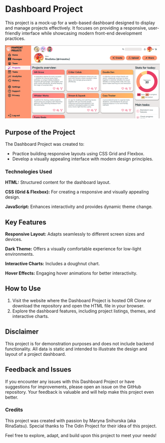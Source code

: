 # Dashboard Project
This project is a mock-up for a web-based dashboard designed to display and manage projects effectively. It focuses on providing a responsive, user-friendly interface while showcasing modern front-end development practices.

![Screenshot](Screenshot.png)

## Purpose of the Project
The Dashboard Project was created to:

* Practice building responsive layouts using CSS Grid and Flexbox.
* Develop a visually appealing interface with modern design principles.

### Technologies Used

**HTML:** Structured content for the dashboard layout.

**CSS (Grid & Flexbox):** For creating a responsive and visually appealing design.

**JavaScript:** Enhances interactivity and provides dynamic theme change.

## Key Features

**Responsive Layout:** Adapts seamlessly to different screen sizes and devices.

**Dark Theme:** Offers a visually comfortable experience for low-light environments.

**Interactive Charts:** Includes a doughnut chart.

**Hover Effects:** Engaging hover animations for better interactivity.

## How to Use
1. Visit the website where the Dashboard Project is hosted OR Clone or download the repository and open the HTML file in your browser.
2. Explore the dashboard features, including project listings, themes, and interactive charts.

## Disclaimer
This project is for demonstration purposes and does not include backend functionality. All data is static and intended to illustrate the design and layout of a project dashboard.

## Feedback and Issues
If you encounter any issues with this Dashboard Project or have suggestions for improvements, please open an issue on the GitHub repository. Your feedback is valuable and will help make this project even better.

### Credits
This project was created with passion by Maryna Snihurska (aka RinaSatsu). Special thanks to The Odin Project for their idea of this project.

Feel free to explore, adapt, and build upon this project to meet your needs!